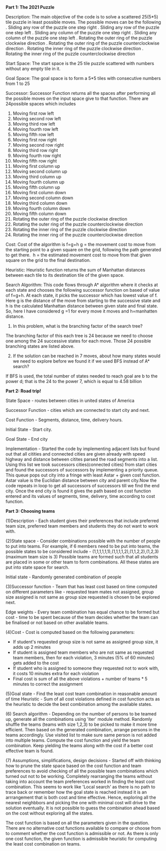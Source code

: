 **Part 1: The 2021 Puzzle**

Description: The main objective of the code is to solve a scattered 25(5*5) tile puzzle in least possible moves. The possible moves can be the following
. Sliding any row of the puzzle one step right
. Sliding any row of the puzzle one step left
. Sliding any column of the puzzle one step right
. Sliding any column of the puzzle one step left
. Rotating the outer ring of the puzzle clockwise direction
. Rotating the outer ring of the puzzle counterclockwise direction
. Rotating the inner ring of the puzzle clockwise direction
. Rotating the inner ring of the puzzle counterclockwise direction

Start Space: The start space is the 25 tile puzzle scattered with numbers without any empty tile in it.

Goal Space: The goal space is to form a 5*5 tiles with consecutive numbers from 1 to 25

Successor: Successor Function returns all the spaces after performing all the possible moves on the input space give to that function. There are 24possible spaces which includes
1.  Moving first row left
2. Moving second row left
3. Moving third row left
4. Moving fourth row left
5. Moving fifth row left
6.  Moving first row right
7. Moving second row right
8. Moving third row right
9. Moving fourth row right
10. Moving fifth row right
11.  Moving first column up
12. Moving second column up
13. Moving third column up
14. Moving fourth column up
15. Moving fifth column up
16.  Moving first column down
17. Moving second column down
18. Moving third column down
19. Moving fourth column down
20. Moving fifth column down
21. Rotating the outer ring of the puzzle clockwise direction
22. Rotating the outer ring of the puzzle counterclockwise direction
23. Rotating the inner ring of the puzzle clockwise direction
24. Rotating the inner ring of the puzzle counterclockwise direction



Cost: Cost of the algorithm is f=g+h
g = the movement cost to move from the starting point to a given square on the grid, following the path generated to get there. 
h = the estimated movement cost to move from that given square on the grid to the final destination. 

Heuristic: Heuristic function returns the sum of Manhattan distances between each tile to its destination tile of the given space.

Search Algorithm: This code flows through A* algorithm where it checks at each state and chooses the following successor function on based of value of f=g+h. At each state, it picks the successor which has lowest value of f. Here g is the distance of the move from starting to the successive state and h is the calculated Manhattan distance between given state and final state. So, here I have considered g =1 for every move it moves and h=manhatten distance.


1. In this problem, what is the branching factor of the search tree? 
	
The branching factor of this each tree is 24 because we need to choose one among the 24 successive states for each move. Those 24 possible branching states are listed above.

2. If  the  solution  can  be  reached  in  7  moves,  about  how  many  states  would  we  need  to  explore  before  we
found it if we used BFS instead of A* search?  
	
If BFS is used, the total number of states needed to reach goal are b to the power d; that is the 24 to the power 7, which is equal to 4.58 billion


**Part 2: Road trip!**

State Space - routes between cities in united states of America

Successor Function - cities which are connected to start city and next.

Cost Function - Segments, distance, time, delivery hours.

Initial State - Start city.

Goal State - End city

Implementation -
Started the code by implementing adjacent lists but found out that all citities and connected cities are given already with speed highway and distance between citites parsed the road segments into a list. Using this list we took successors cities(connected cities) from start cities and found the successors of successors by implementing a priority queue. This queue pops out city into a fringe with least Astar + given cost function. Astar value is the Euclidian distance between city and parent city.Now the code repeats in loop to get all successors of successors till we find the end city. Once the end city is found it gives the path based on cost function entered and its values of segments, time, delivery, time according to cost function. 


**Part 3: Choosing teams**

(1)Description - 
Each student gives their preferences that include preferred team size, preferred team members and students they do not want to work with.

(2)State space - 
Consider combinations possible with the number of people to put into teams. For example, if 6 members need to be put into teams, the possible states to be considered include - (1,1,1,1,1,1),(1,1,1,1,2),(1,1,2,2),(1,2,3) (maximum team size is 3)
Possible teams are formed such that all students are placed in some or other team to form combinations. All these states are put into state space for search. 

Initial state - Randomly generated combination of people

(3)Successor function -
Team that has least cost based on time computed on different parameters like - requested team mates not assigned, group size assigned is not same as group size requested is chosen to be explored next.

Edge weights -
Every team combination has equal chance to be formed but cost - time to be spent because of the team decides whether the team can be finalised or not based on other available teams.

(4)Cost - 
Cost is computed based on the following parameters:
- If student's requested group size is not same as assigned group size, it adds up 2 minutes
- If student is assigned team members who are not same as requested team members, then for each violation, 3 minutes (5% of 60 minutes) gets added to the cost
- If student who is assigned to someone they requested not to work with, it costs 10 minutes extra for each violation
- Final cost is sum of all the above violations + number of teams * 5 minutes to correct the assignment 

(5)Goal state -
Find the least cost team combination in reasonable amount of time 
Heuristic -
Sum of all cost violations defined in cost function acts as the heuristic to decide the best combination among the available states.

(6) Search algorithm -
Depending on the number of persons to be teamed up, generate all the combinations using 'iter' module method. Randomly shuffle the teams (teams with size 1,2,3) to be picked to make it more time efficient. Then based on the generated combination, arrange persons in the teams accordingly. Use visited list to make sure same person is not added into multiple teams. Compute the cost function and yield the team combination. Keep yielding the teams along with the cost if a better cost effective team is found. 

(7) Assumptions, simplifications, design decisions -
Started off with thinking how to prune the state space based on the cost function and team preferences to avoid checking of all the possible team combinations which turned out not to be working. Completely rearranging the teams without taking into account the team preferences worked in finding the least cost combination. This seems to work like 'Local search' as there is no path to trace back or remember how the goal state is reached instead it is an arrrangement that is both cost and time effective. Hence, exploring all the nearest neighbbors and picking the one with minimal cost will drive to the solution eventually. It is not possible to guess the combination ahead based on the cost without exploring all the states.

The cost function is based on all the parameters given in the question. There are no alternative cost functions available to compare or choose from to comment whether the cost function is admissible or not. As there is only one cost function, the given function is admissible heuristic for computing the least cost combination on teams.
